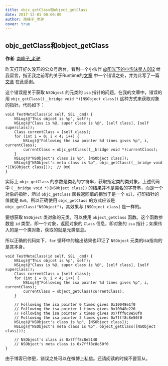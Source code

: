 ```yaml
---
title: objc_getClass和object_getClass
date: 2017-12-01 00:00:00
author: 南峰子_老驴
cover: true
---
```


objc_getClass和object_getClass
----

**作者**: [南峰子_老驴](https://weibo.com/touristdiary)

昨天打开好久没开的公众号后台，看到一个小伙伴 [@阳光下的小泡沫星人002](https://weibo.com/u/5848750701) 给我留言，指正我之前写的关于Runtime的[文章](http://southpeak.github.io/2014/10/25/objective-c-runtime-1/) 中一个错误之处，并为此写了一篇[文章](http://www.jianshu.com/p/d0c6a3efb4d4) 在此感谢。

这个错误是关于获取 `NSObject` 的元类的 `isa` 指针的问题。在我的文章中，错误的用 `objc_getClass((__bridge void *)[NSObject class])` 这种方式来获取对象的指针。代码如下：

```objc
void TestMetaClass(id self, SEL _cmd) {
    NSLog(@"This objcet is %p", self);
    NSLog(@"Class is %@, super class is %@", [self class], [self superclass]);
    Class currentClass = [self class];
    for (int i = 0; i < 4; i++) {
        NSLog(@"Following the isa pointer %d times gives %p", i, currentClass);
        currentClass = objc_getClass((__bridge void *)currentClass);
    }
    NSLog(@"NSObject's class is %p", [NSObject class]);
    NSLog(@"NSObject's meta class is %p", objc_getClass((__bridge void *)[NSObject class]));  // 0x0
}
```

实际上 `objc_getClass` 的参数是类名的字符串，获取指定类的类对象。上述代码中 `(__bridge void *)[NSObject class])` 的结果并不是类名的字符串，而是一个对象的指针，所以 `objc_getClass` 函数返回值的相当于是一个 `nil`，打印指针的值就是 `0x0`。所以正确使用 `objc_getClass` 的方式应该是`objc_getClass("NSObject")`，其效果与 `[NSObject class]` 是一样的。

要想获取 `NSObject` 类对象的元类，可以使用 `object_getClass` 函数。这个函数参数是 `id` 类型，即一个对象，返回对象的 `Class` 信息，即对象的 `isa` 指针；如果传入的是一个类对象，获取的就是元类信息。

所以正确的代码如下，`for` 循环中的输出结果也印证了 `NSObject` 元类的isa指向的是其本身。

```objc
void TestMetaClass(id self, SEL _cmd) {
    NSLog(@"This objcet is %p", self);
    NSLog(@"Class is %@, super class is %@", [self class], [self superclass]);
    Class currentClass = [self class];
    for (int i = 0; i < 4; i++) {
        NSLog(@"Following the isa pointer %d times gives %p", i, currentClass);
        currentClass = object_getClass(currentClass);
    }
        
    // Following the isa pointer 0 times gives 0x10048e1f0
    // Following the isa pointer 1 times gives 0x10048e220
    // Following the isa pointer 2 times gives 0x7fff8c8e50f0
    // Following the isa pointer 3 times gives 0x7fff8c8e50f0
    NSLog(@"NSObject's class is %p", [NSObject class]);
    NSLog(@"NSObject's meta class is %p", object_getClass([NSObject class]));      
        
    // NSObject's class is 0x7fff8c8e5140
    // NSObject's meta class is 0x7fff8c8e50f0
}
```

由于博客已停更，错误之处可以在微博上私信。还请阅读的时候不要盲从。